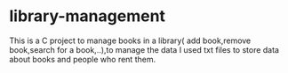 # library-management
This is a C project to manage books in a library( add book,remove book,search for a book,..),to manage the data I used txt files to store data about books and people who rent them.
